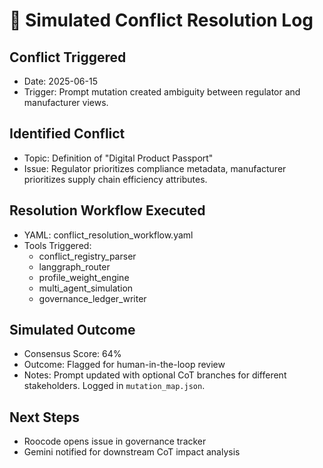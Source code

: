
# 🧪 Simulated Conflict Resolution Log

## Conflict Triggered
- Date: 2025-06-15
- Trigger: Prompt mutation created ambiguity between regulator and manufacturer views.

## Identified Conflict
- Topic: Definition of "Digital Product Passport"
- Issue: Regulator prioritizes compliance metadata, manufacturer prioritizes supply chain efficiency attributes.

## Resolution Workflow Executed
- YAML: conflict_resolution_workflow.yaml
- Tools Triggered:
  - conflict_registry_parser
  - langgraph_router
  - profile_weight_engine
  - multi_agent_simulation
  - governance_ledger_writer

## Simulated Outcome
- Consensus Score: 64%
- Outcome: Flagged for human-in-the-loop review
- Notes: Prompt updated with optional CoT branches for different stakeholders. Logged in `mutation_map.json`.

## Next Steps
- Roocode opens issue in governance tracker
- Gemini notified for downstream CoT impact analysis
